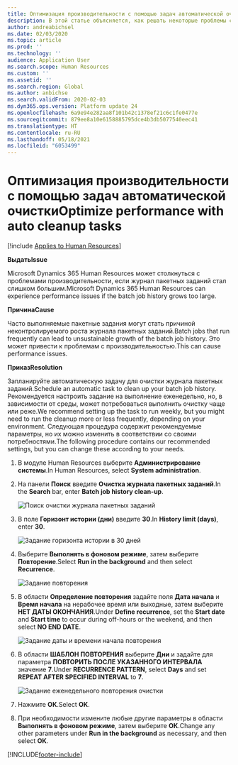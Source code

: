 ```yaml
---
title: Оптимизация производительности с помощью задач автоматической очистки
description: В этой статье объясняется, как решать некоторые проблемы с производительностью в Microsoft Dynamics 365 Human Resources, выполнив очистку журнала пакетных заданий.
author: andreabichsel
ms.date: 02/03/2020
ms.topic: article
ms.prod: ''
ms.technology: ''
audience: Application User
ms.search.scope: Human Resources
ms.custom: ''
ms.assetid: ''
ms.search.region: Global
ms.author: anbichse
ms.search.validFrom: 2020-02-03
ms.dyn365.ops.version: Platform update 24
ms.openlocfilehash: 6a9e94e282aa8f101b42c1378ef21c6c1fe0477e
ms.sourcegitcommit: 879ee8a10e6158885795dce4b3db5077540eec41
ms.translationtype: HT
ms.contentlocale: ru-RU
ms.lasthandoff: 05/18/2021
ms.locfileid: "6053499"
---
```

# <a name="optimize-performance-with-auto-cleanup-tasks"></a><span data-ttu-id="cce45-103">Оптимизация производительности с помощью задач автоматической очистки</span><span class="sxs-lookup"><span data-stu-id="cce45-103">Optimize performance with auto cleanup tasks</span></span>

[!include [Applies to Human Resources](../includes/applies-to-hr.md)]

<span data-ttu-id="cce45-104">**Выдать**</span><span class="sxs-lookup"><span data-stu-id="cce45-104">**Issue**</span></span>

<span data-ttu-id="cce45-105">Microsoft Dynamics 365 Human Resources может столкнуться с проблемами производительности, если журнал пакетных заданий стал слишком большим.</span><span class="sxs-lookup"><span data-stu-id="cce45-105">Microsoft Dynamics 365 Human Resources can experience performance issues if the batch job history grows too large.</span></span>

<span data-ttu-id="cce45-106">**Причина**</span><span class="sxs-lookup"><span data-stu-id="cce45-106">**Cause**</span></span>

<span data-ttu-id="cce45-107">Часто выполняемые пакетные задания могут стать причиной неконтролируемого роста журнала пакетных заданий.</span><span class="sxs-lookup"><span data-stu-id="cce45-107">Batch jobs that run frequently can lead to unsustainable growth of the batch job history.</span></span> <span data-ttu-id="cce45-108">Это может привести к проблемам с производительностью.</span><span class="sxs-lookup"><span data-stu-id="cce45-108">This can cause performance issues.</span></span> 

<span data-ttu-id="cce45-109">**Приказ**</span><span class="sxs-lookup"><span data-stu-id="cce45-109">**Resolution**</span></span>

<span data-ttu-id="cce45-110">Запланируйте автоматическую задачу для очистки журнала пакетных заданий.</span><span class="sxs-lookup"><span data-stu-id="cce45-110">Schedule an automatic task to clean up your batch job history.</span></span> <span data-ttu-id="cce45-111">Рекомендуется настроить задание на выполнение еженедельно, но, в зависимости от среды, может потребоваться выполнить очистку чаще или реже.</span><span class="sxs-lookup"><span data-stu-id="cce45-111">We recommend setting up the task to run weekly, but you might need to run the cleanup more or less frequently, depending on your environment.</span></span> <span data-ttu-id="cce45-112">Следующая процедура содержит рекомендуемые параметры, но их можно изменить в соответствии со своими потребностями.</span><span class="sxs-lookup"><span data-stu-id="cce45-112">The following procedure contains our recommended settings, but you can change these according to your needs.</span></span>

1. <span data-ttu-id="cce45-113">В модуле Human Resources выберите **Администрирование системы**.</span><span class="sxs-lookup"><span data-stu-id="cce45-113">In Human Resources, select **System administration**.</span></span>

2. <span data-ttu-id="cce45-114">На панели **Поиск** введите **Очистка журнала пакетных заданий**.</span><span class="sxs-lookup"><span data-stu-id="cce45-114">In the **Search** bar, enter **Batch job history clean-up**.</span></span>

   ![Поиск очистки журнала пакетных заданий](media/talent-batch-history-cleanup-search-bar.png)

3. <span data-ttu-id="cce45-116">В поле **Горизонт истории (дни)** введите **30**.</span><span class="sxs-lookup"><span data-stu-id="cce45-116">In **History limit (days)**, enter **30**.</span></span>

   ![Задание горизонта истории в 30 дней](media/talent-batch-history-cleanup-history-limit.png)

4. <span data-ttu-id="cce45-118">Выберите **Выполнять в фоновом режиме**, затем выберите **Повторение**.</span><span class="sxs-lookup"><span data-stu-id="cce45-118">Select **Run in the background** and then select **Recurrence**.</span></span>

   ![Задание повторения](media/talent-batch-history-cleanup-recurrence.png)

5. <span data-ttu-id="cce45-120">В области **Определение повторения** задайте поля **Дата начала** и **Время начала** на нерабочее время или выходные, затем выберите **НЕТ ДАТЫ ОКОНЧАНИЯ**.</span><span class="sxs-lookup"><span data-stu-id="cce45-120">Under **Define recurrence**, set the **Start date** and **Start time** to occur during off-hours or the weekend, and then select **NO END DATE**.</span></span> 

   ![Задание даты и времени начала повторения](media/talent-batch-history-cleanup-define-recurrence.png)

6. <span data-ttu-id="cce45-122">В области **ШАБЛОН ПОВТОРЕНИЯ** выберите **Дни** и задайте для параметра **ПОВТОРИТЬ ПОСЛЕ УКАЗАННОГО ИНТЕРВАЛА** значение **7**.</span><span class="sxs-lookup"><span data-stu-id="cce45-122">Under **RECURRENCE PATTERN**, select **Days** and set **REPEAT AFTER SPECIFIED INTERVAL** to **7**.</span></span>

   ![Задание еженедельного повторения очистки](media/talent-batch-history-cleanup-recurrence-pattern.png)

7. <span data-ttu-id="cce45-124">Нажмите **ОК**.</span><span class="sxs-lookup"><span data-stu-id="cce45-124">Select **OK**.</span></span>

8. <span data-ttu-id="cce45-125">При необходимости измените любые другие параметры в области **Выполнять в фоновом режиме**, затем выберите **ОК**.</span><span class="sxs-lookup"><span data-stu-id="cce45-125">Change any other parameters under **Run in the background** as necessary, and then select **OK**.</span></span>



[!INCLUDE[footer-include](../includes/footer-banner.md)]